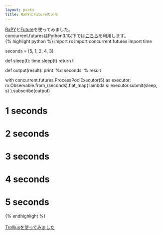 ```yaml
---
layout: posts
title: RxPYとFutureのメモ
---
```

[RxPY](https://github.com/ReactiveX/RxPY)と[Future](https://docs.python.org/3/library/concurrent.futures.html)を使ってみました。    
concurrent.futuresはPython3.1以下では[こちら](https://pypi.python.org/pypi/futures)を利用します。     
{% highlight python %}
import rx
import concurrent.futures
import time

seconds = [5, 1, 2, 4, 3]

def sleep(t):
    time.sleep(t)
    return t

def output(result):
    print '%d seconds' % result

with concurrent.futures.ProcessPoolExecutor(5) as executor:
    rx.Observable.from_(seconds).flat_map(
        lambda s: executor.submit(sleep, s)
    ).subscribe(output)

# 1 seconds
# 2 seconds
# 3 seconds
# 4 seconds
# 5 seconds
{% endhighlight %}  
<br/>
[Trolliusを使ってみました](/2015/03/14/python-trollius-asyncio.html)
